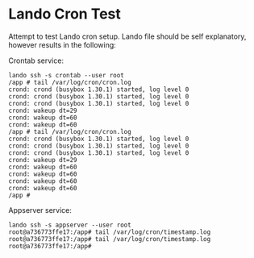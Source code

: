 # Lando Cron Test

Attempt to test Lando cron setup. Lando file should be self explanatory, however results in the following:

Crontab service:

```
lando ssh -s crontab --user root
/app # tail /var/log/cron/cron.log
crond: crond (busybox 1.30.1) started, log level 0
crond: crond (busybox 1.30.1) started, log level 0
crond: crond (busybox 1.30.1) started, log level 0
crond: wakeup dt=29
crond: wakeup dt=60
crond: wakeup dt=60
/app # tail /var/log/cron/cron.log
crond: crond (busybox 1.30.1) started, log level 0
crond: crond (busybox 1.30.1) started, log level 0
crond: crond (busybox 1.30.1) started, log level 0
crond: wakeup dt=29
crond: wakeup dt=60
crond: wakeup dt=60
crond: wakeup dt=60
crond: wakeup dt=60
/app #
```

Appserver service:

```
lando ssh -s appserver --user root
root@a736773ffe17:/app# tail /var/log/cron/timestamp.log
root@a736773ffe17:/app# tail /var/log/cron/timestamp.log
root@a736773ffe17:/app#
```